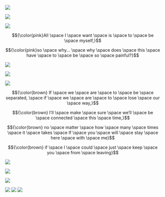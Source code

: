 ![](https://64.media.tumblr.com/2a52c032aa38d6c2e7162048c2812fa1/2f5d0fcaab8dfb1e-39/s1280x1920/35187ddd5f6e100b773639268b5ca39ddc01d407.pnj)

![](https://media1.tenor.com/m/thyYCKonBsAAAAAd/lower-ones-eyes-project-sekai.gif)

![](https://64.media.tumblr.com/11db140996c0ffc85f7e372bbd5d1969/8c2d801857d681bc-e0/s1280x1920/589aece9f3fa344ff1610e0f300992b103851db2.pnj)


$${\color{pink}All \space I \space want \space is \space to \space be \space myself,}$$

$${\color{pink}so \space why... \space why \space does \space this \space have \space to \space be \space so \space painful?}$$

![](https://64.media.tumblr.com/f4f6162791c5d1d894b9cf07adaddc90/8c2d801857d681bc-53/s1280x1920/1641a9db556831241d354cd302f5f35853b2eae4.pnj)

![](https://media1.tenor.com/m/pL8TCGNyt_AAAAAd/lower-ones-eyes-ena-shinonome.gif)

![](https://64.media.tumblr.com/02895d2eeff09a234bd207e4f6b08dff/8c2d801857d681bc-83/s1280x1920/2e2d6ac1657a47b7020ba9f5be9a2738a8db136e.pnj)

$${\color{brown} If \space we \space are \space to \space be \space separated, \space if \space we \space are \space to \space lose \space our \space way,}$$

$${\color{brown} I’ll \space make \space sure \space we’ll \space be \space connected \space this \space time,}$$

$${\color{brown} no \space matter \space how \space many \space times \space it \space takes \space If \space you \space will \space stay \space here \space with \space me}$$

$${\color{brown} if \space I \space could \space just \space keep \space you \space from \space leaving}$$

![](https://64.media.tumblr.com/f4f6162791c5d1d894b9cf07adaddc90/8c2d801857d681bc-53/s1280x1920/1641a9db556831241d354cd302f5f35853b2eae4.pnj)

![](https://64.media.tumblr.com/462902ef2d7b7ac6ad218b5c113e166e/b4377b63ab60080d-ee/s540x810/70cfd0cbeaa4c1668462fdaef211fb32cfb4107b.webp)

![](https://64.media.tumblr.com/0356dcad1abe36957e289c33888f9061/2f5d0fcaab8dfb1e-c1/s1280x1920/38b3d3e89c0c5180494189427b6f5de8a2b9a266.pnj)


![](https://64.media.tumblr.com/fa07998217787e1042ffec1443ba51b1/ec62663de96c7c03-a3/s100x200/e9ca557a96d7c5d4b9184f9691f4501db4ee679e.pnj) ![](https://64.media.tumblr.com/daee87bd5b13b5b88bf495cff0617c0d/ec62663de96c7c03-fe/s100x200/8faf7a09c3939304ddf4a11dffc2c6139373e954.pnj) ![](https://64.media.tumblr.com/53722913c6824351b3fa140321f608c4/ec62663de96c7c03-be/s100x200/b9673504b27cf3d200eed2f32367973087c2ba63.pnj)
